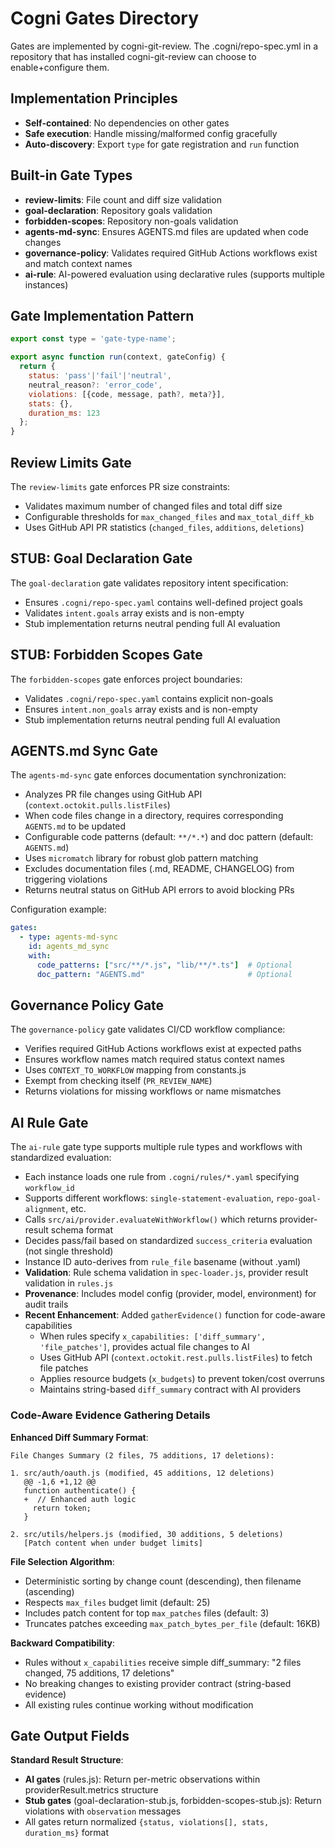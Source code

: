 # Cogni Gates Directory

Gates are implemented by cogni-git-review. The .cogni/repo-spec.yml in a repository that has installed cogni-git-review can choose to enable+configure them.

## Implementation Principles
- **Self-contained**: No dependencies on other gates
- **Safe execution**: Handle missing/malformed config gracefully
- **Auto-discovery**: Export `type` for gate registration and `run` function

## Built-in Gate Types
- **review-limits**: File count and diff size validation
- **goal-declaration**: Repository goals validation
- **forbidden-scopes**: Repository non-goals validation  
- **agents-md-sync**: Ensures AGENTS.md files are updated when code changes
- **governance-policy**: Validates required GitHub Actions workflows exist and match context names
- **ai-rule**: AI-powered evaluation using declarative rules (supports multiple instances)

## Gate Implementation Pattern
```javascript
export const type = 'gate-type-name';

export async function run(context, gateConfig) {
  return {
    status: 'pass'|'fail'|'neutral',
    neutral_reason?: 'error_code',
    violations: [{code, message, path?, meta?}],
    stats: {},
    duration_ms: 123
  };
}
```

## Review Limits Gate
The `review-limits` gate enforces PR size constraints:
- Validates maximum number of changed files and total diff size
- Configurable thresholds for `max_changed_files` and `max_total_diff_kb`
- Uses GitHub API PR statistics (`changed_files`, `additions`, `deletions`)

## STUB: Goal Declaration Gate  
The `goal-declaration` gate validates repository intent specification:
- Ensures `.cogni/repo-spec.yaml` contains well-defined project goals
- Validates `intent.goals` array exists and is non-empty
- Stub implementation returns neutral pending full AI evaluation

## STUB: Forbidden Scopes Gate
The `forbidden-scopes` gate enforces project boundaries:
- Validates `.cogni/repo-spec.yaml` contains explicit non-goals
- Ensures `intent.non_goals` array exists and is non-empty  
- Stub implementation returns neutral pending full AI evaluation

## AGENTS.md Sync Gate
The `agents-md-sync` gate enforces documentation synchronization:
- Analyzes PR file changes using GitHub API (`context.octokit.pulls.listFiles`)
- When code files change in a directory, requires corresponding `AGENTS.md` to be updated
- Configurable code patterns (default: `**/*.*`) and doc pattern (default: `AGENTS.md`)
- Uses `micromatch` library for robust glob pattern matching
- Excludes documentation files (.md, README, CHANGELOG) from triggering violations
- Returns neutral status on GitHub API errors to avoid blocking PRs

Configuration example:
```yaml
gates:
  - type: agents-md-sync
    id: agents_md_sync
    with:
      code_patterns: ["src/**/*.js", "lib/**/*.ts"]  # Optional
      doc_pattern: "AGENTS.md"                       # Optional
```

## Governance Policy Gate
The `governance-policy` gate validates CI/CD workflow compliance:
- Verifies required GitHub Actions workflows exist at expected paths
- Ensures workflow names match required status context names
- Uses `CONTEXT_TO_WORKFLOW` mapping from constants.js
- Exempt from checking itself (`PR_REVIEW_NAME`)
- Returns violations for missing workflows or name mismatches

## AI Rule Gate
The `ai-rule` gate type supports multiple rule types and workflows with standardized evaluation:
- Each instance loads one rule from `.cogni/rules/*.yaml` specifying `workflow_id`
- Supports different workflows: `single-statement-evaluation`, `repo-goal-alignment`, etc.
- Calls `src/ai/provider.evaluateWithWorkflow()` which returns provider-result schema format
- Decides pass/fail based on standardized `success_criteria` evaluation (not single threshold)
- Instance ID auto-derives from `rule_file` basename (without .yaml)
- **Validation**: Rule schema validation in `spec-loader.js`, provider result validation in `rules.js`
- **Provenance**: Includes model config (provider, model, environment) for audit trails
- **Recent Enhancement**: Added `gatherEvidence()` function for code-aware capabilities
  - When rules specify `x_capabilities: ['diff_summary', 'file_patches']`, provides actual file changes to AI
  - Uses GitHub API (`context.octokit.rest.pulls.listFiles`) to fetch file patches
  - Applies resource budgets (`x_budgets`) to prevent token/cost overruns
  - Maintains string-based `diff_summary` contract with AI providers

### Code-Aware Evidence Gathering Details

**Enhanced Diff Summary Format**:
```
File Changes Summary (2 files, 75 additions, 17 deletions):

1. src/auth/oauth.js (modified, 45 additions, 12 deletions)
   @@ -1,6 +1,12 @@
   function authenticate() {
   +  // Enhanced auth logic
     return token;
   }

2. src/utils/helpers.js (modified, 30 additions, 5 deletions)
   [Patch content when under budget limits]
```

**File Selection Algorithm**:
- Deterministic sorting by change count (descending), then filename (ascending)
- Respects `max_files` budget limit (default: 25)
- Includes patch content for top `max_patches` files (default: 3)
- Truncates patches exceeding `max_patch_bytes_per_file` (default: 16KB)

**Backward Compatibility**:
- Rules without `x_capabilities` receive simple diff_summary: "2 files changed, 75 additions, 17 deletions"
- No breaking changes to existing provider contract (string-based evidence)
- All existing rules continue working without modification

## Gate Output Fields

**Standard Result Structure**:
- **AI gates** (rules.js): Return per-metric observations within providerResult.metrics structure
- **Stub gates** (goal-declaration-stub.js, forbidden-scopes-stub.js): Return violations with `observation` messages
- All gates return normalized `{status, violations[], stats, duration_ms}` format
